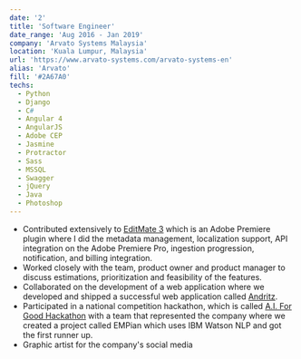 ```yaml
---
date: '2'
title: 'Software Engineer'
date_range: 'Aug 2016 - Jan 2019'
company: 'Arvato Systems Malaysia'
location: 'Kuala Lumpur, Malaysia'
url: 'https://www.arvato-systems.com/arvato-systems-en'
alias: 'Arvato'
fill: '#2A67A0'
techs:
  - Python
  - Django
  - C#
  - Angular 4
  - AngularJS
  - Adobe CEP
  - Jasmine
  - Protractor
  - Sass
  - MSSQL
  - Swagger
  - jQuery
  - Java
  - Photoshop
---
```


- Contributed extensively to [EditMate 3](https://it.arvato.com/editmate) which is an Adobe Premiere
  plugin where I did the metadata management, localization support, API integration on the Adobe
  Premiere Pro, ingestion progression, notification, and billing integration.
- Worked closely with the team, product owner and product manager to discuss estimations,
  prioritization and feasibility of the features.
- Collaborated on the development of a web application where we developed and shipped a successful
  web application called [Andritz](https://www.andritz.com/).
- Participated in a national competition hackathon, which is called
  [A.I. For Good Hackathon](https://thegrandchallenge.mdec.my/b-a-c-4-0-2017/) with a team that
  represented the company where we created a project called EMPian which uses IBM Watson NLP and got
  the first runner up.
- Graphic artist for the company's social media
